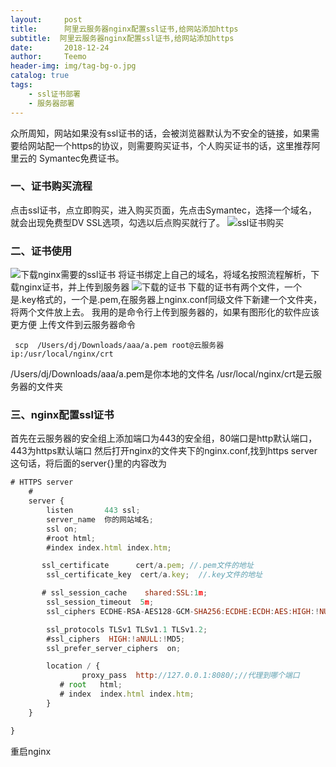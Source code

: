 ```yaml
---
layout:     post
title:      阿里云服务器nginx配置ssl证书,给网站添加https
subtitle:  阿里云服务器nginx配置ssl证书,给网站添加https
date:       2018-12-24
author:     Teemo
header-img: img/tag-bg-o.jpg
catalog: true
tags:
    - ssl证书部署
    - 服务器部署
---
```


众所周知，网站如果没有ssl证书的话，会被浏览器默认为不安全的链接，如果需要给网站配一个https的协议，则需要购买证书，个人购买证书的话，这里推荐阿里云的 Symantec免费证书。
### 一、证书购买流程
点击ssl证书，点立即购买，进入购买页面，先点击Symantec，选择一个域名，就会出现免费型DV SSL选项，勾选以后点购买就行了。
![ssl证书购买](https://img-blog.csdnimg.cn/20181224152146901.png?x-oss-process=image/watermark,type_ZmFuZ3poZW5naGVpdGk,shadow_10,text_aHR0cHM6Ly9ibG9nLmNzZG4ubmV0L3dlaXhpbl80MzQ2Njg3MQ==,size_16,color_FFFFFF,t_70)
###  二、证书使用
![下载nginx需要的ssl证书](https://img-blog.csdnimg.cn/20181224153235276.png?x-oss-process=image/watermark,type_ZmFuZ3poZW5naGVpdGk,shadow_10,text_aHR0cHM6Ly9ibG9nLmNzZG4ubmV0L3dlaXhpbl80MzQ2Njg3MQ==,size_16,color_FFFFFF,t_70)
将证书绑定上自己的域名，将域名按照流程解析，下载nginx证书，并上传到服务器
![下载的证书](https://img-blog.csdnimg.cn/20181224153602261.png)
下载的证书有两个文件，一个是.key格式的，一个是.pem,在服务器上nginx.conf同级文件下新建一个文件夹，将两个文件放上去。
我用的是命令行上传到服务器的，如果有图形化的软件应该更方便
上传文件到云服务器命令
```
 scp  /Users/dj/Downloads/aaa/a.pem root@云服务器ip:/usr/local/nginx/crt
```
 /Users/dj/Downloads/aaa/a.pem是你本地的文件名
 /usr/local/nginx/crt是云服务器的文件夹
### 三、nginx配置ssl证书
首先在云服务器的安全组上添加端口为443的安全组，80端口是http默认端口，443为https默认端口
然后打开nginx的文件夹下的nginx.conf,找到https server这句话，将后面的server{}里的内容改为
```js
# HTTPS server 
    #
    server {
        listen       443 ssl;
        server_name  你的网站域名;
        ssl on;
        #root html;
        #index index.html index.htm;

       ssl_certificate      cert/a.pem;	//.pem文件的地址
        ssl_certificate_key  cert/a.key;  //.key文件的地址

       # ssl_session_cache    shared:SSL:1m;
        ssl_session_timeout  5m;
        ssl_ciphers ECDHE-RSA-AES128-GCM-SHA256:ECDHE:ECDH:AES:HIGH:!NULL:!aNULL:!MD5:!ADH:!RC4;

        ssl_protocols TLSv1 TLSv1.1 TLSv1.2;
        #ssl_ciphers  HIGH:!aNULL:!MD5;
        ssl_prefer_server_ciphers  on;

        location / {
                proxy_pass  http://127.0.0.1:8080/;//代理到哪个端口
           # root   html;
           # index  index.html index.htm;
        }
    }

}
```
重启nginx 